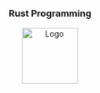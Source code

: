 <div align="center">
  <h3 align="center">Rust Programming</h3>
  <a href="https://www.rust-lang.org/">
    <img src="https://doc.rust-lang.org/book/img/ferris/panics.svg" alt="Logo" height="100">
  </a>
</div>
